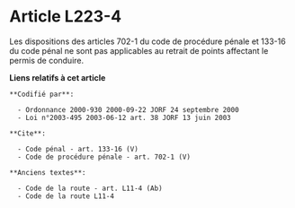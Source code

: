 # Article L223-4

Les dispositions des articles 702-1 du code de procédure pénale et 133-16 du code pénal ne sont pas applicables au retrait de
points affectant le permis de conduire.

**Liens relatifs à cet article**

	**Codifié par**:

	  - Ordonnance 2000-930 2000-09-22 JORF 24 septembre 2000
	  - Loi n°2003-495 2003-06-12 art. 38 JORF 13 juin 2003

	**Cite**:

	  - Code pénal - art. 133-16 (V)
	  - Code de procédure pénale - art. 702-1 (V)

	**Anciens textes**:

	  - Code de la route - art. L11-4 (Ab)
	  - Code de la route L11-4
